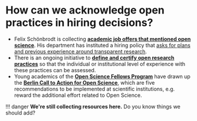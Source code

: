 # How can we acknowledge open practices in hiring decisions?

* Felix Schönbrodt is collecting [**academic job offers that mentioned open science**](https://osf.io/7jbnt/). His department has instituted a hiring policy that [asks for plans and previous experience around transparent research](http://www.nicebread.de/open-science-hiring-policy-lmu/).
* There is an ongoing initiative to [**define and certify open research practices**](https://docs.google.com/document/d/1ty43Syw0Flkh8ncjW8MZArIkvYe8hLwwhLlIwbtSk_Y/edit) so that the individual or institutional level of experience with these practices can be assessed.
* Young academics of the [**Open Science Fellows Program**](https://en.wikiversity.org/wiki/Wikimedia_Deutschland/Open_Science_Fellows_Program) have drawn up the [**Berlin Call to Action for Open Science**](https://en.wikiversity.org/wiki/Wikimedia_Deutschland/Open_Science_Fellows_Program/Berlin_Call_to_Action), which are five recommendations to be implemented at scientific institutions, e.g. reward the additional effort related to Open Science. 

!!! danger
    **We're still collecting resources here.** Do you know things we should add?

